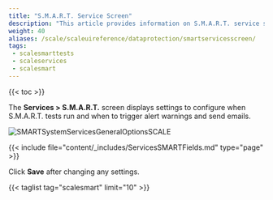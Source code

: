 ```yaml
---
title: "S.M.A.R.T. Service Screen"
description: "This article provides information on S.M.A.R.T. service screen settings."
weight: 40
aliases: /scale/scaleuireference/dataprotection/smartservicesscreen/
tags:
 - scalesmarttests
 - scaleservices
 - scalesmart
---
```


{{< toc >}}

The **Services > S.M.A.R.T.** screen displays settings to configure when S.M.A.R.T. tests run and when to trigger alert warnings and send emails.

![SMARTSystemServicesGeneralOptionsSCALE](/images/SCALE/22.12/SMARTSystemServicesGeneralOptionsSCALE.png "Services S.M.A.R.T. Options")

{{< include file="content/_includes/ServicesSMARTFields.md" type="page" >}}

Click **Save** after changing any settings.


{{< taglist tag="scalesmart" limit="10" >}}
